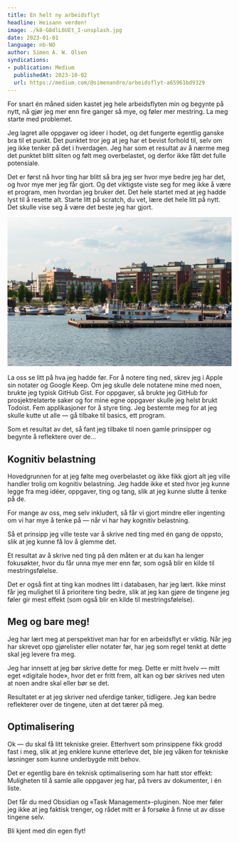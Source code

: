 ```yaml
---
title: En helt ny arbeidsflyt
headline: Heisann verden!
image: ./k8-G8dlL6UEt_I-unsplash.jpg
date: 2023-01-01
language: nb-NO
author: Simen A. W. Olsen
syndications:
- publication: Medium
  publishedAt: 2023-10-02
  url: https://medium.com/@simenandre/arbeidsflyt-a65961bd9329
---
```


For snart én måned siden kastet jeg hele arbeidsflyten min og begynte på nytt,
nå gjør jeg mer enn fire ganger så mye, og føler mer mestring. La meg starte med
problemet.

Jeg lagret alle oppgaver og ideer i hodet, og det fungerte egentlig ganske bra
til et punkt. Det punktet tror jeg at jeg har et bevist forhold til, selv om jeg
ikke tenker på det i hverdagen. Jeg har som et resultat av å nærme meg det
punktet blitt sliten og følt meg overbelastet, og derfor ikke fått det fulle
potensiale.

Det er først nå hvor ting har blitt så bra jeg ser hvor mye bedre jeg har det,
og hvor mye mer jeg får gjort. Og det viktigste viste seg for meg ikke å være et
program, men hvordan jeg bruker det. Det hele startet med at jeg hadde lyst til
å resette alt. Starte litt på scratch, du vet, lære det hele litt på nytt. Det
skulle vise seg å være det beste jeg har gjort.

![En person som skriver på en notatblokk](./k8-G8dlL6UEt_I-unsplash.jpg "This is a title")

La oss se litt på hva jeg hadde før. For å notere ting ned, skrev jeg i Apple
sin notater og Google Keep. Om jeg skulle dele notatene mine med noen, brukte
jeg typisk GitHub Gist. For oppgaver, så brukte jeg GitHub for prosjektrelaterte
saker og for mine egne oppgaver skulle jeg helst brukt Todoist. Fem
applikasjoner for å styre ting. Jeg bestemte meg for at jeg skulle kutte ut alle
— gå tilbake til basics, ett program.

Som et resultat av det, så fant jeg tilbake til noen gamle prinsipper og begynte
å reflektere over de…

## Kognitiv belastning

Hovedgrunnen for at jeg følte meg overbelastet og ikke fikk gjort alt jeg ville
handler trolig om kognitiv belastning. Jeg hadde ikke et sted hvor jeg kunne
legge fra meg idéer, oppgaver, ting og tang, slik at jeg kunne slutte å tenke på
de.

For mange av oss, meg selv inkludert, så får vi gjort mindre eller ingenting om
vi har mye å tenke på — når vi har høy kognitiv belastning.

Så et prinsipp jeg ville teste var å skrive ned ting med én gang de oppsto, slik
at jeg kunne få lov å glemme det.

Et resultat av å skrive ned ting på den måten er at du kan ha lenger fokusøkter,
hvor du får unna mye mer enn før, som også blir en kilde til mestringsfølelse.

Det er også fint at ting kan modnes litt i databasen, har jeg lært. Ikke minst
får jeg mulighet til å prioritere ting bedre, slik at jeg kan gjøre de tingene
jeg føler gir mest effekt (som også blir en kilde til mestringsfølelse).

## Meg og bare meg!

Jeg har lært meg at perspektivet man har for en arbeidsflyt er viktig. Når jeg
har skrevet opp gjørelister eller notater før, har jeg som regel tenkt at dette
skal jeg levere fra meg.

Jeg har innsett at jeg bør skrive dette for meg. Dette er mitt hvelv — mitt eget
«digitale hode», hvor det er fritt frem, alt kan og bør skrives ned uten at noen
andre skal eller bør se det.

Resultatet er at jeg skriver ned uferdige tanker, tidligere. Jeg kan bedre
reflekterer over de tingene, uten at det tærer på meg.

## Optimalisering

Ok — du skal få litt tekniske greier. Etterhvert som prinsippene fikk grodd fast
i meg, slik at jeg enklere kunne etterleve det, ble jeg våken for tekniske
løsninger som kunne underbygde mitt behov.

Det er egentlig bare én teknisk optimalisering som har hatt stor effekt:
Muligheten til å samle alle oppgaver jeg har, på tvers av dokumenter, i én
liste.

Det får du med Obsidian og «Task Management»-pluginen. Noe mer føler jeg ikke at
jeg faktisk trenger, og rådet mitt er å forsøke å finne ut av disse tingene
selv.

Bli kjent med din egen flyt!
